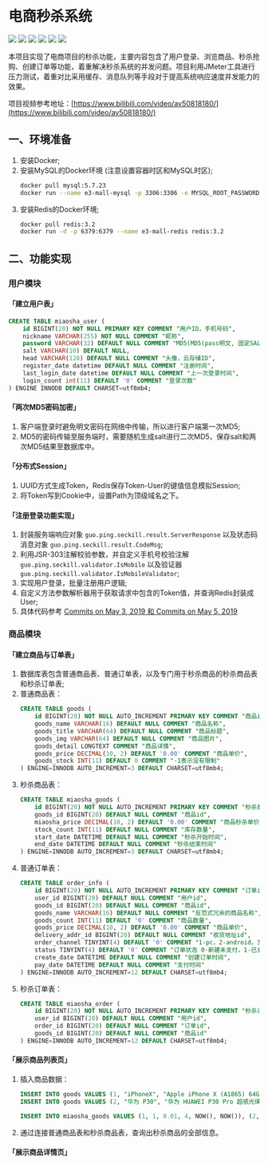 # 电商秒杀系统

![](https://img.shields.io/badge/Java-1.8-blue.svg) ![](https://img.shields.io/badge/Spring&nbsp;Boot-2.1.3&nbsp;Release-blue.svg) ![](https://img.shields.io/badge/Redis-3.2-blue.svg) ![](https://img.shields.io/badge/MySQL-5.7.23-blue.svg) ![](https://img.shields.io/badge/Druid-1.1.10-blue.svg) ![](https://img.shields.io/badge/Thymeleaf-3.0.11-blue.svg)

本项目实现了电商项目的秒杀功能，主要内容包含了用户登录、浏览商品、秒杀抢购、创建订单等功能，着重解决秒杀系统的并发问题。项目利用JMeter工具进行压力测试，着重对比采用缓存、消息队列等手段对于提高系统响应速度并发能力的效果。

项目视频参考地址：[https://www.bilibili.com/video/av50818180/](https://www.bilibili.com/video/av50818180/)

## 一、环境准备
1. 安装Docker;
2. 安装MySQL的Docker环境 (注意设置容器时区和MySQL时区);
    ```bash
    docker pull mysql:5.7.23
    docker run --name e3-mall-mysql -p 3306:3306 -e MYSQL_ROOT_PASSWORD=1234 -e TZ=Asia/Shanghai -d mysql:5.7.23 --character-set-server=utf8mb4 --collation-server=utf8mb4_unicode_ci --default-time_zone='+8:00'
    ```
3. 安装Redis的Docker环境;
    ```bash
    docker pull redis:3.2
    docker run -d -p 6379:6379 --name e3-mall-redis redis:3.2
    ```

## 二、功能实现
### 用户模块

#### 「建立用户表」

```sql
CREATE TABLE miaosha_user (
    id BIGINT(20) NOT NULL PRIMARY KEY COMMENT "用户ID，手机号码",
    nickname VARCHAR(255) NOT NULL COMMENT "昵称",
    password VARCHAR(32) DEFAULT NULL COMMENT "MD5(MD5(pass明文, 固定SALT), 随机SALT)",
    salt VARCHAR(10) DEFAULT NULL,
    head VARCHAR(128) DEFAULT NULL COMMENT "头像，云存储ID",
    register_date datetime DEFAULT NULL COMMENT "注册时间",
    last_login_date datetime DEFAULT NULL COMMENT "上一次登录时间",
    login_count int(11) DEFAULT '0' COMMENT "登录次数"
) ENGINE INNODB DEFAULT CHARSET=utf8mb4;
```

#### 「两次MD5密码加密」
1. 客户端登录时避免明文密码在网络中传输，所以进行客户端第一次MD5;
2. MD5的密码传输至服务端时，需要随机生成salt进行二次MD5，保存salt和两次MD5结果至数据库中。

#### 「分布式Session」
1. UUID方式生成Token，Redis保存Token-User的键值信息模拟Session;
2. 将Token写到Cookie中，设置Path为顶级域名之下。

#### 「注册登录功能实现」
1. 封装服务端响应对象 `guo.ping.seckill.result.ServerResponse` 以及状态码消息对象 `guo.ping.seckill.result.CodeMsg`;
2. 利用JSR-303注解校验参数，并自定义手机号校验注解 `guo.ping.seckill.validator.IsMobile` 以及验证器 `guo.ping.seckill.validator.IsMobileValidator`;
3. 实现用户登录，批量注册用户逻辑;
4. 自定义方法参数解析器用于获取请求中包含的Token值，并查询Redis封装成User;
5. 具体代码参考 [<u>Commits on May 3, 2019</u> 和 <u>Commits on May 5, 2019</u>](https://github.com/MrSorrow/seckill/commits/master)


### 商品模块

#### 「建立商品与订单表」
1. 数据库表包含普通商品表、普通订单表，以及专门用于秒杀商品的秒杀商品表和秒杀订单表;
2. 普通商品表：
    ```sql
    CREATE TABLE goods (
        id BIGINT(20) NOT NULL AUTO_INCREMENT PRIMARY KEY COMMENT "商品id",
        goods_name VARCHAR(16) DEFAULT NULL COMMENT "商品名称",
        goods_title VARCHAR(64) DEFAULT NULL COMMENT "商品标题",
        goods_img VARCHAR(64) DEFAULT NULL COMMENT "商品图片",
        goods_detail LONGTEXT COMMENT "商品详情",
        goods_price DECIMAL(10, 2) DEFAULT '0.00' COMMENT "商品单价",
        goods_stock INT(11) DEFAULT 0 COMMENT "-1表示没有限制"	
    ) ENGINE=INNODB AUTO_INCREMENT=3 DEFAULT CHARSET=utf8mb4;
   ```
3. 秒杀商品表：
    ```sql
    CREATE TABLE miaosha_goods (
        id BIGINT(20) NOT NULL AUTO_INCREMENT PRIMARY KEY COMMENT "秒杀商品id",
        goods_id BIGINT(20) DEFAULT NULL COMMENT "商品id",
        miaosha_price DECIMAL(10, 2) DEFAULT '0.00' COMMENT "商品秒杀单价",
        stock_count INT(11) DEFAULT NULL COMMENT "库存数量",
        start_date DATETIME DEFAULT NULL COMMENT "秒杀开始时间",
        end_date DATETIME DEFAULT NULL COMMENT "秒杀结束时间"
    ) ENGINE=INNODB AUTO_INCREMENT=3 DEFAULT CHARSET=utf8mb4;
    ```
4. 普通订单表：
    ```sql
    CREATE TABLE order_info (
        id BIGINT(20) NOT NULL AUTO_INCREMENT PRIMARY KEY COMMENT "订单id",
        user_id BIGINT(20) DEFAULT NULL COMMENT "用户id",
        goods_id BIGINT(20) DEFAULT NULL COMMENT "商品id",
        goods_name VARCHAR(16) DEFAULT NULL COMMENT "反范式冗余的商品名称",
        goods_count INT(11) DEFAULT '0' COMMENT "商品数量",
        goods_price DECIMAL(10, 2) DEFAULT '0.00' COMMENT "商品单价",
        delivery_addr_id BIGINT(20) DEFAULT NULL COMMENT "收货地址id",
        order_channel TINYINT(4) DEFAULT '0' COMMENT "1-pc，2-android，3-ios",
        status TINYINT(4) DEFAULT '0' COMMENT "订单状态 0-新建未支付，1-已支付，2-已发货，3-已收货，4-已退款，5-已完成",
        create_date DATETIME DEFAULT NULL COMMENT "创建订单时间",
        pay_date DATETIME DEFAULT NULL COMMENT "支付时间"
    ) ENGINE=INNODB AUTO_INCREMENT=12 DEFAULT CHARSET=utf8mb4;
    ```
5. 秒杀订单表：
    ```sql
    CREATE TABLE miaosha_order (
        id BIGINT(20) NOT NULL AUTO_INCREMENT PRIMARY KEY COMMENT "秒杀订单id",
        user_id BIGINT(20) DEFAULT NULL COMMENT "用户id",
        order_id BIGINT(20) DEFAULT NULL COMMENT "订单id",
        goods_id BIGINT(20) DEFAULT NULL COMMENT "商品id"
    ) ENGINE=INNODB AUTO_INCREMENT=12 DEFAULT CHARSET=utf8mb4;
    ```

#### 「展示商品列表页」
1. 插入商品数据：
    ```sql
    INSERT INTO goods VALUES (1, "iPhoneX", "Apple iPhone X (A1865) 64GB 深空灰色 移动联通电信4G手机", "/img/iphonex.png", "Apple iPhone X (A1865) 64GB 深空灰色 移动联通电信4G手机【五月特惠】大屏性价比iPhone7Plus4199元，iPhone8低至3499元，iPhoneXR低至4799元！更多特价、优惠券，点此查看！选移动，享大流量，不换号购机！", 5999, 100);
    INSERT INTO goods VALUES (2, "华为 P30", "华为 HUAWEI P30 Pro 超感光徕卡四摄10倍混合变焦麒麟980芯片屏内指纹", "/img/p30.png", "华为 HUAWEI P30 Pro 超感光徕卡四摄10倍混合变焦麒麟980芯片屏内指纹 8GB+256GB极光色全网通版双4G手机！", 5988, 55);   
 
    INSERT INTO miaosha_goods VALUES (1, 1, 0.01, 4, NOW(), NOW()), (2, 2, 0.01, 9, NOW(), NOW());
    ```
2. 通过连接普通商品表和秒杀商品表，查询出秒杀商品的全部信息。

#### 「展示商品详情页」
